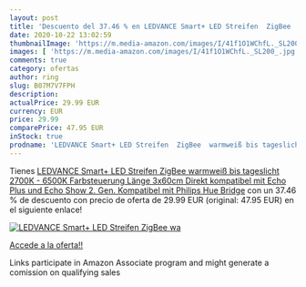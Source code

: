 ```yaml
---
layout: post
title: 'Descuento del 37.46 % en LEDVANCE Smart+ LED Streifen  ZigBee  wa'
date: 2020-10-22 13:02:59
thumbnailImage: 'https://m.media-amazon.com/images/I/41f1O1WChfL._SL200_.jpg'
images: [ 'https://m.media-amazon.com/images/I/41f1O1WChfL._SL200_.jpg' ]
comments: true
category: ofertas
author: ring
slug: B07M7V7FPH
description:
actualPrice: 29.99 EUR
currency: EUR
price: 29.99
comparePrice: 47.95 EUR
inStock: true
prodname: 'LEDVANCE Smart+ LED Streifen  ZigBee  warmweiß bis tageslicht  2700K - 6500K   Farbsteuerung  Länge 3x60cm  Direkt kompatibel mit Echo Plus und Echo Show  2. Gen.   Kompatibel mit Philips Hue Bridge'
---
```


Tienes [LEDVANCE Smart+ LED Streifen  ZigBee  warmweiß bis tageslicht  2700K - 6500K   Farbsteuerung  Länge 3x60cm  Direkt kompatibel mit Echo Plus und Echo Show  2. Gen.   Kompatibel mit Philips Hue Bridge](https://www.amazon.de/dp/B07M7V7FPH/?tag=tolees0ca-21) con un 37.46 % de descuento con precio de oferta de 29.99 EUR (original: 47.95 EUR) en el siguiente enlace!

[![LEDVANCE Smart+ LED Streifen  ZigBee  wa](https://m.media-amazon.com/images/I/41f1O1WChfL._SL200_.jpg)](https://www.amazon.de/dp/B07M7V7FPH/?tag=tolees0ca-21)

[Accede a la oferta!!](https://www.amazon.de/dp/B07M7V7FPH/?tag=tolees0ca-21)

Links participate in Amazon Associate program and might generate a comission on qualifying sales


